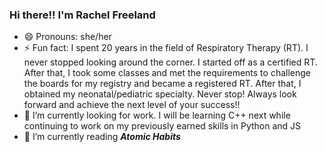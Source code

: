 ### Hi there!! I'm Rachel Freeland
- 😄 Pronouns: she/her
- ⚡ Fun fact: I spent 20 years in the field of Respiratory Therapy (RT). I never stopped looking around the corner. I started off as a certified RT. After that, I took some classes and met the requirements to challenge the boards for my registry and became a registered RT. After that, I obtained my neonatal/pediatric specialty. Never stop! Always look forward and achieve the next level of your success!!
- 🔭 I’m currently looking for work. I will be learning C++ next while continuing to work on my previously earned skills in Python and JS
- 🌱 I’m currently reading ***Atomic Habits***

<!--
**Rachel-Freeland/Rachel-Freeland** is a ✨ _special_ ✨ repository because its `README.md` (this file) appears on your GitHub profile.

Here are some ideas to get you started:

- 🌱 I’m currently learning ...
- 👯 I’m looking to collaborate on ...
- 🤔 I’m looking for help with ...
- 💬 Ask me about ...
- 📫 How to reach me: ...

-->
